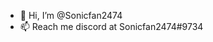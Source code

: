- 👋 Hi, I’m @Sonicfan2474
- 📫 Reach me discord at Sonicfan2474#9734

<!---
Sonicfan2474/Sonicfan2474 is a ✨ special ✨ repository because its `README.md` (this file) appears on your GitHub profile.
You can click the Preview link to take a look at your changes.
--->
